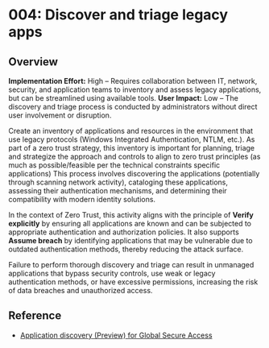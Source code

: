 # 004: Discover and triage legacy apps

## Overview

**Implementation Effort:** High – Requires collaboration between IT, network, security, and application teams to inventory and assess legacy applications, but can be streamlined using available tools.
**User Impact:** Low – The discovery and triage process is conducted by administrators without direct user involvement or disruption.


Create an inventory of applications and resources in the environment that use legacy protocols (Windows Integrated Authentication, NTLM, etc.). As part of a zero trust strategy, this inventory is important for planning, triage and strategize the approach and controls to align to zero trust principles (as much as possible/feasible per the technical constraints specific applications)
This process involves discovering the applications (potentially through scanning network activity), cataloging these applications, assessing their authentication mechanisms, and determining their compatibility with modern identity solutions.

In the context of Zero Trust, this activity aligns with the principle of **Verify explicitly** by ensuring all applications are known and can be subjected to appropriate authentication and authorization policies. It also supports **Assume breach** by identifying applications that may be vulnerable due to outdated authentication methods, thereby reducing the attack surface.

Failure to perform thorough discovery and triage can result in unmanaged applications that bypass security controls, use weak or legacy authentication methods, or have excessive permissions, increasing the risk of data breaches and unauthorized access.

## Reference
* [Application discovery (Preview) for Global Secure Access](https://learn.microsoft.com/entra/global-secure-access/how-to-application-discovery)
